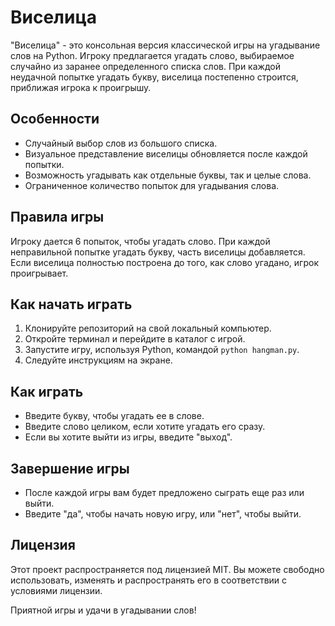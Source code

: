 # Виселица

"Виселица" - это консольная версия классической игры на угадывание слов на Python. Игроку предлагается угадать слово, выбираемое случайно из заранее определенного списка слов. При каждой неудачной попытке угадать букву, виселица постепенно строится, приближая игрока к проигрышу.

## Особенности

- Случайный выбор слов из большого списка.
- Визуальное представление виселицы обновляется после каждой попытки.
- Возможность угадывать как отдельные буквы, так и целые слова.
- Ограниченное количество попыток для угадывания слова.

## Правила игры

Игроку дается 6 попыток, чтобы угадать слово. При каждой неправильной попытке угадать букву, часть виселицы добавляется. Если виселица полностью построена до того, как слово угадано, игрок проигрывает.

## Как начать играть

1. Клонируйте репозиторий на свой локальный компьютер.
2. Откройте терминал и перейдите в каталог с игрой.
3. Запустите игру, используя Python, командой `python hangman.py`.
4. Следуйте инструкциям на экране.

## Как играть

- Введите букву, чтобы угадать ее в слове.
- Введите слово целиком, если хотите угадать его сразу.
- Если вы хотите выйти из игры, введите "выход".

## Завершение игры

- После каждой игры вам будет предложено сыграть еще раз или выйти.
- Введите "да", чтобы начать новую игру, или "нет", чтобы выйти.

## Лицензия

Этот проект распространяется под лицензией MIT. Вы можете свободно использовать, изменять и распространять его в соответствии с условиями лицензии.

Приятной игры и удачи в угадывании слов!
